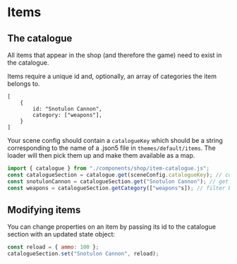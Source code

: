 # Items

## The catalogue

All items that appear in the shop (and therefore the game) need to exist in the catalogue. 

Items require a unique id and, optionally, an array of categories the item belongs to.

```
[
    { 
        id: "Snotulon Cannon",
        category: ["weapons"],
    }
]
``` 

Your scene config should contain a `catalogueKey` which should be a string corresponding to the name of a .json5 file in `themes/default/items`. The loader will then pick them up and make them available as a map. 
 

```javascript
import { catalogue } from "./components/shop/item-catalogue.js";
const catalogueSection = catalogue.get(sceneConfig.catalogueKey); // corresponding to a .json5 in items/
const snotulonCannon = catalogueSection.get("Snotulon Cannon"); // get a single item
const weapons = catalogueSection.getCategory(["weapons"s]); // filter by array of categories
```

## Modifying items

You can change properties on an item by passing its id to the catalogue section with an updated state object:

```javascript
const reload = { ammo: 100 };
catalogueSection.set("Snotulon Cannon", reload); 
```





